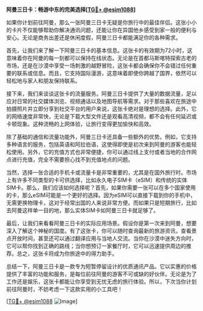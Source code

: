 **阿曼三日卡：畅游中东的完美选择[[TG💪+ @esim1088](https://t.me/s/esim1088)]**

如果你计划前往阿曼，那么一张阿曼三日卡无疑是你旅行中的最佳伴侣。这张小小的卡片不仅能够帮助你解决通讯问题，还能让你在异国他乡感受到家一般的便利与安心。无论是商务出差还是休闲度假，阿曼三日卡都能满足你的各种需求。

首先，让我们来了解一下阿曼三日卡的基本信息。这张卡的有效期为72小时，这意味着你在阿曼的每一刻都可以保持在线状态。无论是在首都马斯喀特探索古老的市场，还是在沙漠中享受一场刺激的越野冒险，这张卡都会确保你不会错过任何重要的联系或信息。而且，它支持国际漫游，这意味着即使你跨越了国界，依然可以轻松地与家人和朋友保持联系。

接下来，我们来谈谈这张卡的流量服务。阿曼三日卡提供了大量的数据流量，足以应对日常的社交媒体浏览、视频通话以及地图导航等需求。对于那些喜欢在旅途中拍摄照片并立即分享到社交平台的用户来说，这张卡绝对是理想的选择。此外，它的网络速度非常快，无论是下载大型文件还是观看高清视频，都不会有任何延迟或卡顿现象。这种流畅的上网体验，让旅行变得更加愉快和高效。

除了基础的通信和流量功能外，阿曼三日卡还具备一些额外的优势。例如，它支持多种语言的服务，包括英语和阿拉伯语，这使得即使是初次来到阿曼的游客也能轻松使用。另外，它的充值方式也非常便捷，你可以通过线上支付或者当地的合作网点进行充值，完全不需要担心找不到充值地点的问题。

当然，选择一张合适的手机卡或流量卡是非常重要的，尤其是在国外旅行时。市场上有许多不同类型的卡可供选择，比如永久电子SIM卡（eSIM）和传统的实体SIM卡。那么，我们应该如何选择呢？首先，如果你需要一张可以在多个国家使用的卡，那么eSIM可能是一个更好的选择。因为eSIM可以直接下载到你的手机中，无需更换物理卡，这对于经常出国的人来说非常方便。而如果只是短期旅行，比如去阿曼这样单一目的地，那么实体SIM卡如阿曼三日卡就足够了。

最后，让我们来看看阿曼三日卡的实际应用场景。假设你是第一次来到阿曼，想要深入了解这个神秘的国度。有了这张卡，你可以随时查询最新的旅游资讯，查看景点开放时间，甚至还可以通过翻译应用与当地人交流。当你在沙漠中迷失方向时，它可以帮你找到正确的路线；当你想预订一家餐厅时，它可以迅速提供周边的推荐。总之，这张卡将成为你旅途中的得力助手。

总结一下，阿曼三日卡是一款专为短暂停留设计的优质通讯产品。它以实惠的价格提供了丰富的功能和服务，是每位前往阿曼的游客不可或缺的好伙伴。无论是为了工作还是娱乐，这张卡都能让你享受到无忧无虑的旅行体验。所以，下次当你计划前往阿曼时，不妨考虑一下这款实用的小工具吧！

[[TG💪+ @esim1088](https://t.me/s/esim1088) ![Image](https://i.postimg.cc/4NQfJmqS/Snipaste-2025-05-13-00-14-12.png)]